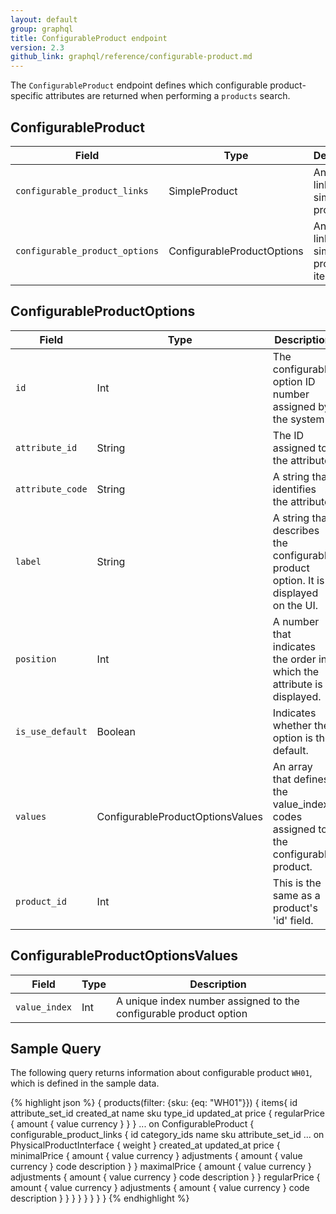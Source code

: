 ```yaml
---
layout: default
group: graphql
title: ConfigurableProduct endpoint
version: 2.3
github_link: graphql/reference/configurable-product.md
---
```


The `ConfigurableProduct` endpoint defines which configurable product-specific attributes are returned when performing a `products` search.

## ConfigurableProduct

Field | Type | Description
--- | --- | ---
`configurable_product_links` | SimpleProduct | An array of linked simple products
`configurable_product_options` | ConfigurableProductOptions | An array of linked simple product items

## ConfigurableProductOptions

Field | Type | Description
--- | --- | ---
`id` | Int | The configurable option ID number assigned by the system
`attribute_id` | String | The ID assigned to the attribute
`attribute_code` | String | A string that identifies the attribute
`label` | String | A string that describes the configurable product option. It is displayed on the UI.
`position` | Int | A number that indicates the order in which the attribute is displayed.
`is_use_default` | Boolean | Indicates whether the option is the default.
`values` | ConfigurableProductOptionsValues | An array that defines the value_index codes assigned to the configurable product.
`product_id` | Int | This is the same as a product's 'id' field.

## ConfigurableProductOptionsValues

Field | Type | Description
--- | --- | ---
`value_index` | Int | A unique index number assigned to the configurable product option

## Sample Query

The following query returns information about configurable product `WH01`, which is defined in the sample data.

{% highlight json %}
{
    products(filter: {sku: {eq: "WH01"}})
    {
        items{
            id
            attribute_set_id
            created_at
            name
            sku
            type_id
            updated_at
            price {
              regularPrice {
                amount {
                  value
                  currency
                }
              }
            }
            ... on ConfigurableProduct {
                configurable_product_links {
                    id
                    category_ids
                    name
                    sku
                    attribute_set_id
                    ... on PhysicalProductInterface {
                        weight
                    }
                    created_at
                    updated_at
                    price {
                      minimalPrice {
                        amount {
                          value
                          currency
                        }
                        adjustments {
                          amount {
                            value
                            currency
                          }
                          code
                          description
                        }
                      }
                      maximalPrice {
                        amount {
                          value
                          currency
                        }
                        adjustments {
                          amount {
                            value
                            currency
                          }
                          code
                          description
                        }
                      }
                      regularPrice {
                        amount {
                          value
                          currency
                        }
                        adjustments {
                          amount {
                            value
                            currency
                          }
                          code
                          description
                        }
                      }
                  }
                }
            }
        }
    }
}
{% endhighlight %}

